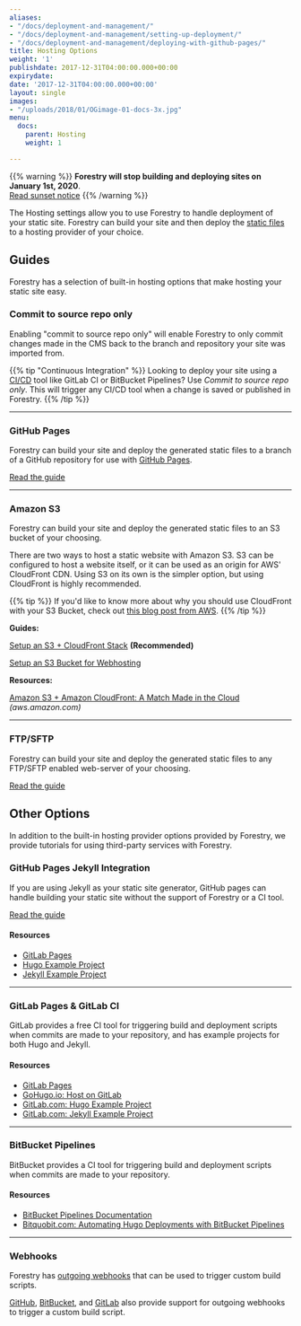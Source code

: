```yaml
---
aliases:
- "/docs/deployment-and-management/"
- "/docs/deployment-and-management/setting-up-deployment/"
- "/docs/deployment-and-management/deploying-with-github-pages/"
title: Hosting Options
weight: '1'
publishdate: 2017-12-31T04:00:00.000+00:00
expirydate: 
date: '2017-12-31T04:00:00.000+00:00'
layout: single
images:
- "/uploads/2018/01/OGimage-01-docs-3x.jpg"
menu:
  docs:
    parent: Hosting
    weight: 1

---
```

{{% warning  %}}
**Forestry will stop building and deploying sites on January 1st, 2020**. <br/> [Read sunset notice](/docs/sunset/deployments/)
{{% /warning %}}

The Hosting settings allow you to use Forestry to handle deployment of your static site. Forestry can build your site and then deploy the [static files](/docs/faqs/glossary/static-files) to a hosting provider of your choice.

## Guides

Forestry has a selection of built-in hosting options that make hosting your static site easy.

### Commit to source repo only

Enabling "commit to source repo only" will enable Forestry to only commit changes made in the CMS back to the branch and repository your site was imported from.

{{% tip "Continuous Integration" %}}
Looking to deploy your site using a [CI/CD](/docs/faqs/glossary/ci-cd) tool like GitLab CI or BitBucket Pipelines? Use _Commit to source repo only_. This will trigger any CI/CD tool when a change is saved or published in Forestry.
{{% /tip %}}

***

### GitHub Pages

Forestry can build your site and deploy the generated static files to a branch of a GitHub repository for use with [GitHub Pages](https://pages.github.com/).

[Read the guide](/docs/hosting/github-pages)

***

<!--

### BitBucket Pages

Forestry can build your site and deploy the generated static files to a repository on BitBucket configured to use BitBucket pages.

[Read the guide](/docs/hosting/bitbucket-pages)

***

\-->

### Amazon S3

Forestry can build your site and deploy the generated static files to an S3 bucket of your choosing.

There are two ways to host a static website with Amazon S3. S3 can be configured to host a website itself, or it can be used as an origin for AWS' CloudFront CDN. Using S3 on its own is the simpler option, but using CloudFront is highly recommended.

{{% tip %}}
If you'd like to know more about why you should use CloudFront with your S3 Bucket, check out [this blog post from AWS](https://aws.amazon.com/blogs/networking-and-content-delivery/amazon-s3-amazon-cloudfront-a-match-made-in-the-cloud/).
{{% /tip %}}

**Guides:**

[Setup an S3 + CloudFront Stack](/docs/hosting/s3-cloudfront-stack) **(Recommended)**

[Setup an S3 Bucket for Webhosting](/docs/hosting/amazon-s3)

**Resources:**

[Amazon S3 + Amazon CloudFront: A Match Made in the Cloud](https://aws.amazon.com/blogs/networking-and-content-delivery/amazon-s3-amazon-cloudfront-a-match-made-in-the-cloud/) _(aws.amazon.com)_

***

### FTP/SFTP

Forestry can build your site and deploy the generated static files to any FTP/SFTP enabled web-server of your choosing.

[Read the guide](/docs/hosting/ftp)

## Other Options

In addition to the built-in hosting provider options provided by Forestry, we provide tutorials for using third-party services with Forestry.

### GitHub Pages Jekyll Integration

If you are using Jekyll as your static site generator, GitHub pages can handle building your static site without the support of Forestry or a CI tool.

[Read the guide](/docs/guides/hosting/github-pages-jekyll)

#### Resources

* [GitLab Pages](https://about.gitlab.com/features/pages/)
* [Hugo Example Project](https://gitlab.com/pages/hugo)
* [Jekyll Example Project](https://gitlab.com/groups/pages)

***

### GitLab Pages & GitLab CI

GitLab provides a free CI tool for triggering build and deployment scripts when commits are made to your repository, and has example projects for both Hugo and Jekyll.

#### Resources

* [GitLab Pages](https://about.gitlab.com/features/pages/)
* [GoHugo.io: Host on GitLab](https://gohugo.io/hosting-and-deployment/hosting-on-gitlab/)
* [GitLab.com: Hugo Example Project](https://gitlab.com/pages/hugo)
* [GitLab.com: Jekyll Example Project](https://gitlab.com/groups/pages)

***

### BitBucket Pipelines

BitBucket provides a CI tool for triggering build and deployment scripts when commits are made to your repository.

#### Resources

* [BitBucket Pipelines Documentation](https://bitbucket.org/product/features/pipelines)
* [Bitquobit.com: Automating Hugo Deployments with BitBucket Pipelines](https://bitquabit.com/post/automating-hugo-deployments/)

***

### Webhooks

Forestry has [outgoing webhooks](/docs/hosting/webhooks/) that can be used to trigger custom build scripts.

[GitHub](https://developer.github.com/webhooks/), [BitBucket](https://confluence.atlassian.com/bitbucket/manage-webhooks-735643732.html), and [GitLab](https://docs.gitlab.com/ce/user/project/integrations/webhooks.html) also provide support for outgoing webhooks to trigger a custom build script.